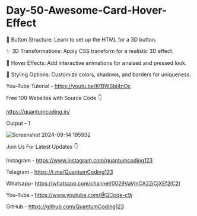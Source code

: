 # Day-50-Awesome-Card-Hover-Effect

🔧 Button Structure: Learn to set up the HTML for a 3D button.

✨ 3D Transformations: Apply CSS transform for a realistic 3D effect.

🎨 Hover Effects: Add interactive animations for a raised and pressed look.

🌈 Styling Options: Customize colors, shadows, and borders for uniqueness.

You-Tube Tutorial - https://youtu.be/KfBWSbI4nOc

Free 100 Websites with Source Code 👇

https://quantumcoding.in/

Output - 1

![Screenshot 2024-09-14 195932](https://github.com/user-attachments/assets/95671d4c-b171-4440-9309-3654b29f3e33)

Join Us For Latest Updates 👇

Instagram - https://www.instagram.com/quantumcoding123

Telegram - https://t.me/QuantumCoding123

Whatsapp- https://whatsapp.com/channel/0029VaVInCA2ZjCjXEf2IC2I

You-Tube - https://www.youtube.com/@QCode-c9j

GitHub - https://github.com/QuantumCoding123
